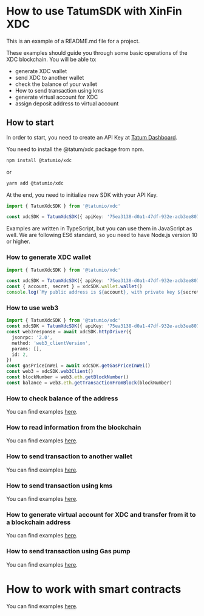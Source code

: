 # How to use TatumSDK with XinFin XDC

This is an example of a README.md file for a project.

These examples should guide you through some basic operations of the XDC blockchain. You will be able to:

- generate XDC wallet
- send XDC to another wallet
- check the balance of your wallet
- How to send transaction using kms
- generate virtual account for XDC
- assign deposit address to virtual account

## How to start

In order to start, you need to create an API Key at [Tatum Dashboard](https://dashboard.tatum.io).

You need to install the @tatum/xdc package from npm.

```bash
npm install @tatumio/xdc
```

or

```bash
yarn add @tatumio/xdc
```

At the end, you need to initialize new SDK with your API Key.

```typescript
import { TatumXdcSDK } from '@tatumio/xdc'

const xdcSDK = TatumXdcSDK({ apiKey: '75ea3138-d0a1-47df-932e-acb3ee807dab' })
```

Examples are written in TypeScript, but you can use them in JavaScript as well. We are following ES6 standard, so you
need to have Node.js version 10 or higher.

### How to generate XDC wallet

```typescript
import { TatumXdcSDK } from '@tatumio/xdc'

const xdcSDK = TatumXdcSDK({ apiKey: '75ea3138-d0a1-47df-932e-acb3ee807dab' })
const { account, secret } = xdcSDK.wallet.wallet()
console.log(`My public address is ${account}, with private key ${secret}.`)
```

### How to use web3
 ```typescript
 import { TatumXdcSDK } from '@tatumio/xdc'
 const xdcSDK = TatumXdcSDK({ apiKey: '75ea3138-d0a1-47df-932e-acb3ee807dab' })
 const web3response = await xdcSDK.httpDriver({
   jsonrpc: '2.0',
   method: 'web3_clientVersion',
   params: [],
   id: 2,
 })
 const gasPriceInWei = await xdcSDK.getGasPriceInWei()
 const web3 = xdcSDK.web3Client()
 const blockNumber = web3.eth.getBlockNumber()
 const balance = web3.eth.getTransactionFromBlock(blockNumber)
 ```

### How to check balance of the address

You can find examples [here](./src/app/xdc.balance.example.ts).

### How to read information from the blockchain

You can find examples [here](./src/app/xdc.blockchain.example.ts).

### How to send transaction to another wallet

You can find examples [here](./src/app/xdc.tx.example.ts).

### How to send transaction using kms

You can find examples [here](./src/app/xdc.kms.example.ts).

### How to generate virtual account for XDC and transfer from it to a blockchain address

You can find examples [here](./src/app/xdc.virtualAccount.example.ts).

### How to send transaction using Gas pump

You can find examples [here](./src/app/xdc.gasPump.example.ts).

# How to work with smart contracts

You can find examples [here](./src/app/xdc.smartContract.example.ts).
